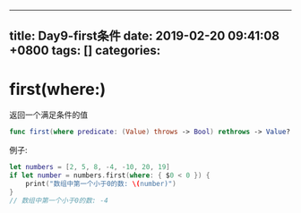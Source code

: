 
---
title: Day9-first条件
date: 2019-02-20 09:41:08 +0800
tags: []
categories: 
---
# first(where:)
返回一个满足条件的值
```swift
func first(where predicate: (Value) throws -> Bool) rethrows -> Value?
```

例子:
```swift
let numbers = [2, 5, 8, -4, -10, 20, 19]
if let number = numbers.first(where: { $0 < 0 }) {
    print("数组中第一个小于0的数: \(number)")
}
// 数组中第一个小于0的数: -4
```


